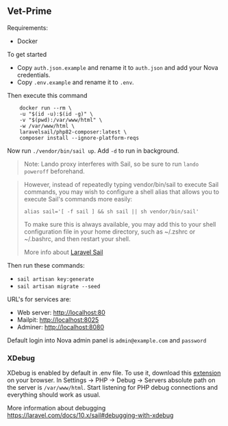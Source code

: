 ## Vet-Prime

Requirements:

- Docker

To get started

- Copy `auth.json.example` and rename it to `auth.json` and add your Nova credentials.
- Copy `.env.example` and rename it to `.env`.

Then execute this command

```
    docker run --rm \
    -u "$(id -u):$(id -g)" \
    -v "$(pwd):/var/www/html" \
    -w /var/www/html \
    laravelsail/php82-composer:latest \
    composer install --ignore-platform-reqs
```

Now run `./vendor/bin/sail up`. Add `-d` to run in background.

> Note: Lando proxy interferes with Sail, so be sure to run `lando poweroff` beforehand.

> However, instead of repeatedly typing vendor/bin/sail to execute Sail commands, you may wish to configure a shell
> alias that allows you to execute Sail's commands more easily:
>```
>alias sail='[ -f sail ] && sh sail || sh vendor/bin/sail'
>```  
>To make sure this is always available, you may add this to your shell configuration file in your home directory, such
> as ~/.zshrc or ~/.bashrc, and then restart your shell.
>
>More info about [Laravel Sail](https://laravel.com/docs/10.x/sail)

Then run these commands:

- `sail artisan key:generate`
- `sail artisan migrate --seed`

URL's for services are:

- Web server: <http://localhost:80>
- Mailpit: <http://localhost:8025>
- Adminer: <http://localhost:8080>

Default login into Nova admin panel is `admin@example.com` and `password`

### XDebug

XDebug is enabled by default in .env file. To use it, download
this [extension](https://chrome.google.com/webstore/detail/xdebug-helper/eadndfjplgieldjbigjakmdgkmoaaaoc?hl=en) on your
browser.
In Settings -> PHP -> Debug -> Servers absolute path on the server is `/var/www/html`. Start listening for PHP debug
connections and
everything should work as usual.

More information about debugging <https://laravel.com/docs/10.x/sail#debugging-with-xdebug>
